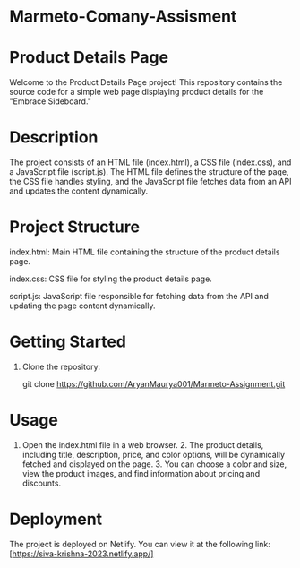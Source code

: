 # Marmeto-Comany-Assisment

# Product Details Page

Welcome to the Product Details Page project! This repository contains the source code for a simple web page displaying product details for the "Embrace Sideboard."


# Description

The project consists of an HTML file (index.html), a CSS file (index.css), and a JavaScript file (script.js). The HTML file defines the structure of the page, the CSS file handles styling, and the JavaScript file fetches data from an API and updates the content dynamically.


# Project Structure

index.html: Main HTML file containing the structure of the product details page.

index.css: CSS file for styling the product details page.

script.js: JavaScript file responsible for fetching data from the API and updating the page content dynamically.



# Getting Started 

1. Clone the repository:

     git clone https://github.com/AryanMaurya001/Marmeto-Assignment.git


# Usage 

1. Open the index.html file in a web browser. 2. The product details, including title, description, price, and color options, will be dynamically fetched and displayed on the page. 3. You can choose a color and size, view the product images, and find information about pricing and discounts.


# Deployment

The project is deployed on Netlify. You can view it at the following link: [https://siva-krishna-2023.netlify.app/]
